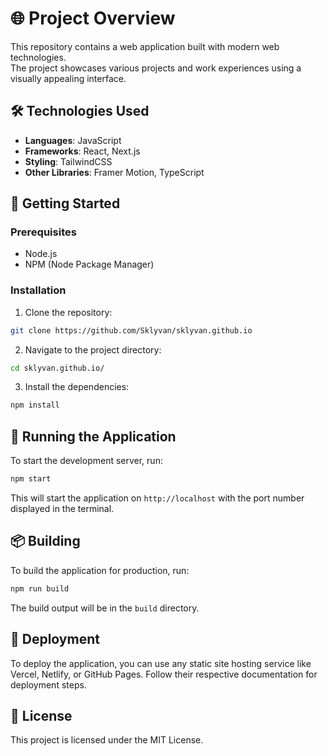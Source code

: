 # 🌐 Project Overview

This repository contains a web application built with modern web technologies.
<br>
The project showcases various projects and work experiences using a visually appealing interface.

## 🛠️ Technologies Used

- **Languages**: JavaScript
- **Frameworks**: React, Next.js
- **Styling**: TailwindCSS
- **Other Libraries**: Framer Motion, TypeScript

## 🚀 Getting Started

### Prerequisites

- Node.js
- NPM (Node Package Manager)

### Installation

1. Clone the repository:
```bash
git clone https://github.com/Sklyvan/sklyvan.github.io
```
2. Navigate to the project directory:
```bash
cd sklyvan.github.io/
```
3. Install the dependencies:
```bash
npm install
```

## 🏃 Running the Application

To start the development server, run:
```bash
npm start
```
This will start the application on `http://localhost` with the port number displayed in the terminal.

## 📦 Building

To build the application for production, run:
```bash
npm run build
```
The build output will be in the `build` directory.

## 🚀 Deployment

To deploy the application, you can use any static site hosting service like Vercel, Netlify, or GitHub Pages. Follow their respective documentation for deployment steps.

## 📄 License

This project is licensed under the MIT License.